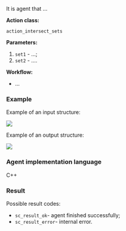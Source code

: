 It is agent that ...

**Action class:**

`action_intersect_sets`

**Parameters:**

1. `set1` - ...;
2. `set2` - ....

**Workflow:**

* ...

### Example

Example of an input structure:

<img src="../images/intersectSetsAgentInput.png"></img>

Example of an output structure:

<img src="../images/intersectSetsAgentOutput.png"></img>

### Agent implementation language

C++

### Result

Possible result codes:

* `sc_result_ok`- agent finished successfully;
* `sc_result_error`- internal error.
